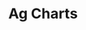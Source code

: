 ---
slug: ag-charts
version: v1.239.0
title: Ag Charts
tags: ['App Editor', 'Postgres']
image: ./ag-charts.png
description: The Ag Charts component integrates the Ag Charts library, enabling the visualization of data through various chart types. This component is designed to offer a flexible and powerful way to display data graphically within the application.
features:
  [
    'Chart Display: Leverages the Ag Charts library to present data in a visually appealing chart format.',
    'Diverse Chart Types: Supports multiple chart types including Bar, Line, Scatter, and both Area & Range Bar that are exclusive to Enterprise Edition (because Ag Charts key needed).'
  ]
docs: /docs/apps/app_configuration_settings/agcharts
---